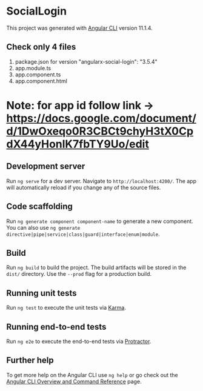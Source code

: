 # SocialLogin

This project was generated with [Angular CLI](https://github.com/angular/angular-cli) version 11.1.4.

## Check only 4 files 
1. package.json for version "angularx-social-login": "3.5.4"
2. app.module.ts 
3. app.component.ts
4. app.component.html
# Note: for app id follow link -> https://docs.google.com/document/d/1DwOxeqo0R3CBCt9chyH3tX0CpdX44yHonlK7fbTY9Uo/edit


## Development server

Run `ng serve` for a dev server. Navigate to `http://localhost:4200/`. The app will automatically reload if you change any of the source files.

## Code scaffolding

Run `ng generate component component-name` to generate a new component. You can also use `ng generate directive|pipe|service|class|guard|interface|enum|module`.

## Build

Run `ng build` to build the project. The build artifacts will be stored in the `dist/` directory. Use the `--prod` flag for a production build.

## Running unit tests

Run `ng test` to execute the unit tests via [Karma](https://karma-runner.github.io).

## Running end-to-end tests

Run `ng e2e` to execute the end-to-end tests via [Protractor](http://www.protractortest.org/).

## Further help

To get more help on the Angular CLI use `ng help` or go check out the [Angular CLI Overview and Command Reference](https://angular.io/cli) page.
